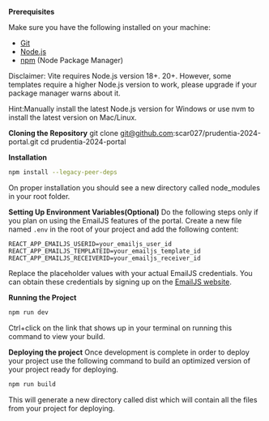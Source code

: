 **Prerequisites**

Make sure you have the following installed on your machine:

- [Git](https://git-scm.com/)
- [Node.js](https://nodejs.org/en)
- [npm](https://www.npmjs.com/) (Node Package Manager)

Disclaimer: Vite requires Node.js version 18+. 20+. However, some templates require a higher Node.js version to work, please upgrade if your package manager warns about it.

Hint:Manually install the latest Node.js version for Windows or use nvm to install the latest version on Mac/Linux.

**Cloning the Repository**
git clone git@github.com:scar027/prudentia-2024-portal.git
cd prudentia-2024-portal

**Installation**

```bash
npm install --legacy-peer-deps
```
On proper installation you should see a new directory called node_modules in your root folder.

**Setting Up Environment Variables(Optional)**
Do the following steps only if you plan on using the EmailJS features of the portal.
Create a new file named `.env` in the root of your project and add the following content:

```env
REACT_APP_EMAILJS_USERID=your_emailjs_user_id
REACT_APP_EMAILJS_TEMPLATEID=your_emailjs_template_id
REACT_APP_EMAILJS_RECEIVERID=your_emailjs_receiver_id
```
Replace the placeholder values with your actual EmailJS credentials. You can obtain these credentials by signing up on the [EmailJS website](https://www.emailjs.com/).

**Running the Project**

```bash
npm run dev
```
Ctrl+click on the link that shows up in your terminal on running this command to view your build.

**Deploying the project**
Once development is complete in order to deploy your project use the following command to build an optimized version of your project ready for deploying.

```bash
npm run build
```
This will generate a new directory called dist which will contain all the files from your project for deploying.